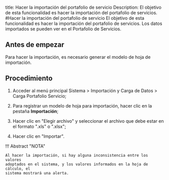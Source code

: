 title: Hacer la importación del portafolio de servicio
Description: El objetivo de esta funcionalidad es hacer la importación del portafolio de servicios.
#Hacer la importación del portafolio de servicio
El objetivo de esta funcionalidad es hacer la importación del portafolio de servicios. Los datos importados se pueden ver en el Portafolio de Servicios.

Antes de empezar
----------------

Para hacer la importación, es necesario generar el modelo de hoja de
importación.

Procedimiento
-------------

1.  Acceder al menú principal Sistema \> Importación y Carga de Datos \> Carga
    Portafolio Servicio;

2.  Para registrar un modelo de hoja para importación, hacer clic en la
    pestaña **Importación**;

3.  Hacer clic en "Elegir archivo" y seleccionar el archivo que debe estar en el
    formato ".xls" o ".xlsx";

4.  Hacer clic en "Importar".

!!! Abstract "NOTA"

    Al hacer la importación, si hay alguna inconsistencia entre los valores
    adoptados en el sistema, y los valores informados en la hoja de cálculo, el
    sistema mostrará una alerta.

<!-- !!! tip "About"

    <b>Product/Version:</b> CITSmart | 8.00 &nbsp;&nbsp;
    <b>Updated:</b>01/28/2019 - Larissa Lourenço

